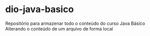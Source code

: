 # dio-java-basico
Repositório para armazenar todo o conteúdo do curso Java Básico
Alterando o conteúdo de um arquivo de forma local